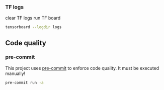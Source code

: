 ### TF logs
clear TF logs
run TF board

```bash
tensorboard --logdir logs
```


## Code quality

### pre-commit

This project uses [pre-commit](https://pre-commit.com/) to enforce code quality.
It must be executed manually!

```bash
pre-commit run -a
```
